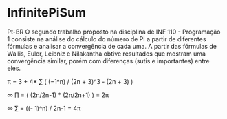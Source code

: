 # InfinitePiSum

Pt-BR
O segundo trabalho proposto na disciplina de INF 110 - Programação 1 consiste na
análise do cálculo do número de PI a partir de diferentes fórmulas e analisar a
convergência de cada uma. A partir das fórmulas de Wallis, Euler, Leibniz e
Nilakantha obtive resultados que mostram uma convergência similar, porém com
diferenças (sutis e importantes) entre eles.

π = 3 + 4*  ∑   ( (−1^n) / (2n + 3)^3 - (2n + 3) )



∞
∏  = ( (2n/2n-1) * (2n/2n+1) ) = 2π


∞
∑   = ((- 1)^n) / 2n-1 = 4π


